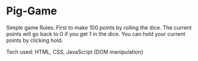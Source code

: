 # Pig-Game

Simple game
Rules: First to make 100 points by rolling the dice. The current points
			will go back to 0 if you get 1 in the dice. You can hold your current
			points by clicking hold.
      
Tech used: HTML, CSS, JavaScript (DOM manipulation)
